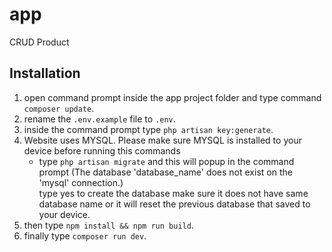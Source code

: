 # app
 CRUD Product
## Installation
 1. open command prompt inside the app project folder and type command `composer update`.
 2. rename the `.env.example` file to `.env`.
 3. inside the command prompt type `php artisan key:generate`.
 4. Website uses MYSQL. Please make sure MYSQL is installed to your device before running this commands 
    * type `php artisan migrate` and this will popup in the command prompt (The database 'database_name' does not exist on the 'mysql' connection.)
    <br> type yes to create the database make sure it does not have same database name or it will reset the previous database that saved to your device.
 6. then type `npm install && npm run build`.
 7. finally type `composer run dev`.
 
